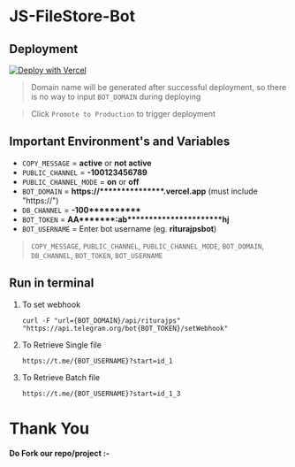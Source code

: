 # JS-FileStore-Bot

## Deployment

[![Deploy with Vercel](https://vercel.com/button)](https://vercel.com/new/git/external?repository-url=https://github.com/theriturajps/JS-FileStore-Bot)

> Domain name will be generated after successful deployment, so there is no way to input `BOT_DOMAIN` during deploying
    
> Click `Promote to Production` to trigger deployment

## Important Environment's and Variables

- `COPY_MESSAGE` = __active__ or __not active__
- `PUBLIC_CHANNEL` = __-100123456789__
- `PUBLIC_CHANNEL_MODE` = __on__ or __off__
- `BOT_DOMAIN` = __https://***************.vercel.app__ (must include "https://")
- `DB_CHANNEL` = __-100**********__
- `BOT_TOKEN` = __AA*******:ab**********************hj__
- `BOT_USERNAME` = Enter bot username (eg. __riturajpsbot__)


> `COPY_MESSAGE`, `PUBLIC_CHANNEL`, `PUBLIC_CHANNEL_MODE`, `BOT_DOMAIN`, `DB_CHANNEL`, `BOT_TOKEN`, `BOT_USERNAME`

## Run in terminal

1. To set webhook

    ```
    curl -F "url={BOT_DOMAIN}/api/riturajps" "https://api.telegram.org/bot{BOT_TOKEN}/setWebhook"
    ```

2. To Retrieve Single file

    ```
    https://t.me/{BOT_USERNAME}?start=id_1
    ```
3. To Retrieve Batch file

    ```
    https://t.me/{BOT_USERNAME}?start=id_1_3
    ```

# Thank You

**Do Fork our repo/project :-**